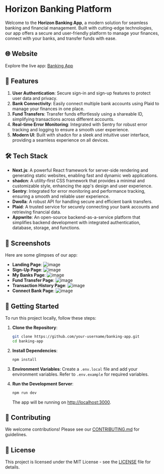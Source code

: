 # Horizon Banking Platform

Welcome to the **Horizon Banking App**, a modern solution for seamless banking and financial management. Built with cutting-edge technologies, our app offers a secure and user-friendly platform to manage your finances, connect with your banks, and transfer funds with ease.


## 🌐 Website

Explore the live app: [Banking App](https://banking-livid-alpha.vercel.app/)

## 🚀 Features

1. **User Authentication**: Secure sign-in and sign-up features to protect user data and privacy.
2. **Bank Connectivity**: Easily connect multiple bank accounts using Plaid to manage your finances in one place.
3. **Fund Transfers**: Transfer funds effortlessly using a shareable ID, simplifying transactions across different accounts.
4. **Real-time Error Monitoring**: Integrated with Sentry for robust error tracking and logging to ensure a smooth user experience.
5. **Modern UI**: Built with shadcn for a sleek and intuitive user interface, providing a seamless experience on all devices.

## 🛠️ Tech Stack

- **Next.js**: A powerful React framework for server-side rendering and generating static websites, enabling fast and dynamic web applications.
- **shadcn**: A utility-first CSS framework that provides a minimal and customizable style, enhancing the app's design and user experience.
- **Sentry**: Integrated for error monitoring and performance tracking, ensuring a smooth and reliable user experience.
- **Dwolla**: A robust API for handling secure and efficient bank transfers.
- **Plaid**: A trusted service for securely connecting your bank accounts and retrieving financial data.
- **Appwrite**: An open-source backend-as-a-service platform that simplifies backend development with integrated authentication, database, storage, and functions.

## 📸 Screenshots

Here are some glimpses of our app:

- **Landing Page**: ![image](https://github.com/user-attachments/assets/e73c3f5a-01bb-4af8-bcf2-1cf12e31fab8)
- **Sign-Up Page**: ![image](https://github.com/user-attachments/assets/8546c10c-9583-431f-bd6a-f73b934fd509)
- **My Banks Page**: ![image](https://github.com/user-attachments/assets/89b86f1c-2f4f-498f-a4d8-fcc08c19f82a)
- **Fund Transfer Page**: ![image](https://github.com/user-attachments/assets/2169acde-9e19-44b0-9c8b-42b612dc8dbf)
- **Transaction History Page**: ![image](https://github.com/user-attachments/assets/d607ecc0-8af6-4921-8377-8388747b7bf4)
- **Connect Bank Page**: ![image](https://github.com/user-attachments/assets/18c35e5e-417a-4455-a4a8-3badb6dd152d)

## 📖 Getting Started

To run this project locally, follow these steps:

1. **Clone the Repository**:
   ```bash
   git clone https://github.com/your-username/banking-app.git
   cd banking-app
   ```

2. **Install Dependencies**:
   ```bash
   npm install
   ```

3. **Environment Variables**: Create a `.env.local` file and add your environment variables. Refer to `.env.example` for required variables.

4. **Run the Development Server**:
   ```bash
   npm run dev
   ```

   The app will be running on [http://localhost:3000](http://localhost:3000).

## 🤝 Contributing

We welcome contributions! Please see our [CONTRIBUTING.md](https://github.com/your-username/banking-app/blob/main/CONTRIBUTING.md) for guidelines.

## 📜 License

This project is licensed under the MIT License - see the [LICENSE](https://github.com/your-username/banking-app/blob/main/LICENSE) file for details.
